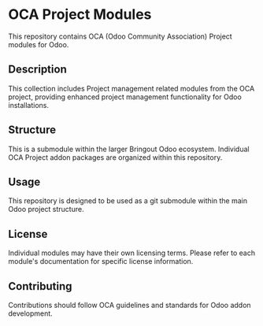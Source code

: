 # OCA Project Modules

This repository contains OCA (Odoo Community Association) Project modules for Odoo.

## Description

This collection includes Project management related modules from the OCA project, providing enhanced project management functionality for Odoo installations.

## Structure

This is a submodule within the larger Bringout Odoo ecosystem. Individual OCA Project addon packages are organized within this repository.

## Usage

This repository is designed to be used as a git submodule within the main Odoo project structure.

## License

Individual modules may have their own licensing terms. Please refer to each module's documentation for specific license information.

## Contributing

Contributions should follow OCA guidelines and standards for Odoo addon development.